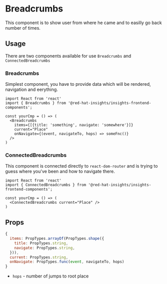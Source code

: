 # Breadcrumbs
This component is to show user from where he came and to easilly go back number of times.

## Usage
There are two components available for use `Breadcrumbs` and `ConnectedBreadcrumbs`

### Breadcrumbs
Simplest component, you have to provide data which will be rendered, navigation and eerything.
```JSX
import React from 'react'
import { Breadcrumbs } from '@red-hat-insights/insights-frontend-components';

const yourCmp = () => (
  <Breadcrumbs
    items={[{title: 'something', navigate: 'somewhere'}]}
    current="Place"
    onNavigate={(event, navigateTo, hops) => someFnc()}
  />
)
```

### ConnectedBreadcrumbs
This component is connected directly to `react-dom-router` and is trying to guess where you've been and how to navigate there.
```JSX
import React from 'react'
import { ConnectedBreadcrumbs } from '@red-hat-insights/insights-frontend-components';

const yourCmp = () => (
  <ConnectedBreadcrumbs current="Place" />
)
```

## Props
```javascript
{
  items: PropTypes.arrayOf(PropTypes.shape({
    title: PropTypes.string,
    navigate: PropTypes.string,
  })),
  current: PropTypes.string,
  onNavigate: PropTypes.func(event, navigateTo, hops)
}
```

* `hops` - number of jumps to root place
